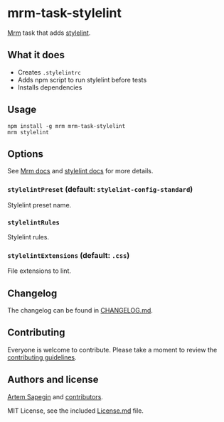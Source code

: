 <!-- stylelint -->

# mrm-task-stylelint

[Mrm](https://github.com/sapegin/mrm) task that adds [stylelint](https://stylelint.io/).

## What it does

- Creates `.stylelintrc`
- Adds npm script to run stylelint before tests
- Installs dependencies

## Usage

```
npm install -g mrm mrm-task-stylelint
mrm stylelint
```

## Options

See [Mrm docs](../../docs/Getting_started.md) and [stylelint docs](https://stylelint.io/user-guide/configuration/) for more details.

### `stylelintPreset` (default: `stylelint-config-standard`)

Stylelint preset name.

### `stylelintRules`

Stylelint rules.

### `stylelintExtensions` (default: `.css`)

File extensions to lint.

## Changelog

The changelog can be found in [CHANGELOG.md](CHANGELOG.md).

## Contributing

Everyone is welcome to contribute. Please take a moment to review the [contributing guidelines](../../Contributing.md).

## Authors and license

[Artem Sapegin](https://sapegin.me) and [contributors](https://github.com/sapegin/mrm/graphs/contributors).

MIT License, see the included [License.md](License.md) file.
